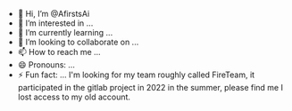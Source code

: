 - 👋 Hi, I’m @AfirstsAi
- 👀 I’m interested in ...
- 🌱 I’m currently learning ...
- 💞️ I’m looking to collaborate on ...
- 📫 How to reach me ...
- 😄 Pronouns: ...
- ⚡ Fun fact: ...
I'm looking for my team roughly called FireTeam, it participated in the gitlab project in 2022 in the summer, please find me I lost access to my old account.

<!---
AfirstsAi/AfirstsAi is a ✨ special ✨ repository because its `README.md` (this file) appears on your GitHub profile.
You can click the Preview link to take a look at your changes.
--->
